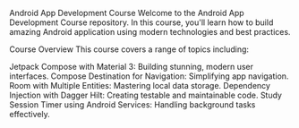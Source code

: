 Android App Development Course
Welcome to the Android App Development Course repository. In this course, you'll learn how to build amazing Android application using modern technologies and best practices.

Course Overview
This course covers a range of topics including:

Jetpack Compose with Material 3: Building stunning, modern user interfaces.
Compose Destination for Navigation: Simplifying app navigation.
Room with Multiple Entities: Mastering local data storage.
Dependency Injection with Dagger Hilt: Creating testable and maintainable code.
Study Session Timer using Android Services: Handling background tasks effectively.
